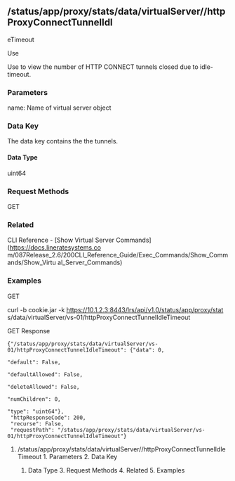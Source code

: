 ## /status/app/proxy/stats/data/virtualServer/<name>/httpProxyConnectTunnelIdl
eTimeout

Use

Use to view the number of HTTP CONNECT tunnels closed due to idle-timeout.

### Parameters

name: Name of virtual server object

### Data Key

The data key contains the the tunnels.

#### Data Type

uint64

### Request Methods

GET

### Related

CLI Reference - [Show Virtual Server Commands](https://docs.lineratesystems.co
m/087Release_2.6/200CLI_Reference_Guide/Exec_Commands/Show_Commands/Show_Virtu
al_Server_Commands)

### Examples

GET

curl -b cookie.jar -k https://10.1.2.3:8443/lrs/api/v1.0/status/app/proxy/stat
s/data/virtualServer/vs-01/httpProxyConnectTunnelIdleTimeout

GET Response

    
    
    {"/status/app/proxy/stats/data/virtualServer/vs-01/httpProxyConnectTunnelIdleTimeout": {"data": 0,
                                                                                          "default": False,
                                                                                          "defaultAllowed": False,
                                                                                          "deleteAllowed": False,
                                                                                          "numChildren": 0,
                                                                                          "type": "uint64"},
     "httpResponseCode": 200,
     "recurse": False,
     "requestPath": "/status/app/proxy/stats/data/virtualServer/vs-01/httpProxyConnectTunnelIdleTimeout"}
    

  1. /status/app/proxy/stats/data/virtualServer/<name>/httpProxyConnectTunnelIdleTimeout
    1. Parameters
    2. Data Key
      1. Data Type
    3. Request Methods
    4. Related
    5. Examples


